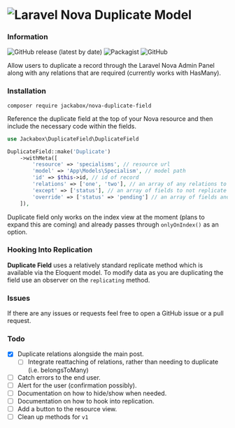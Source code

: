 # ![Laravel Nova Duplicate Model](https://github.com/jackabox/nova-duplicate-field/raw/master/title.png)

### Information

![GitHub release (latest by date)](https://img.shields.io/github/v/release/jackabox/nova-duplicate-field?style=flat-square)
![Packagist](https://img.shields.io/packagist/dt/jackabox/nova-duplicate-field?style=flat-square)
![GitHub](https://img.shields.io/github/license/jackabox/nova-duplicate-field?style=flat-square)

Allow users to duplicate a record through the Laravel Nova Admin Panel along with any relations that are required (currently works with HasMany).

### Installation

```
composer require jackabox/nova-duplicate-field
```

Reference the duplicate field at the top of your Nova resource and then include the necessary code within the fields.

```php
use Jackabox\DuplicateField\DuplicateField
```

```php
DuplicateField::make('Duplicate')
    ->withMeta([
        'resource' => 'specialisms', // resource url
        'model' => 'App\Models\Specialism', // model path
        'id' => $this->id, // id of record
        'relations' => ['one', 'two'], // an array of any relations to load (nullable).
        'except' => ['status'], // an array of fields to not replicate (nullable).
        'override' => ['status' => 'pending'] // an array of fields and values which will be set on the modal after duplicating (nullable).
    ]),
```

Duplicate field only works on the index view at the moment (plans to expand this are coming) and already passes through `onlyOnIndex()` as an option.

### Hooking Into Replication

**Duplicate Field** uses a relatively standard replicate method which is available via the Eloquent model. To modify data as you are duplicating the field use an observer on the `replicating` method.

### Issues

If there are any issues or requests feel free to open a GitHub issue or a pull request.

### Todo

- [x] Duplicate relations alongside the main post.
    - [ ] Integrate reattaching of relations, rather than needing to duplicate (i.e. belongsToMany)
- [ ] Catch errors to the end user.
- [ ] Alert for the user (confirmation possibly).
- [ ] Documentation on how to hide/show when needed.
- [ ] Documentation on how to hook into replication.
- [ ] Add a button to the resource view.
- [ ] Clean up methods for `v1`

